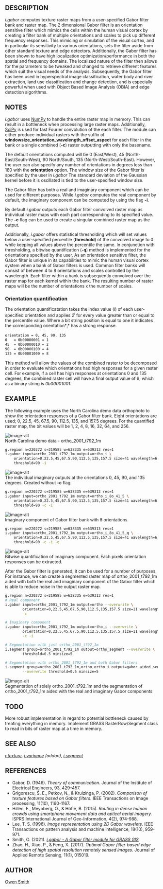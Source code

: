 ## DESCRIPTION

*i.gabor* computes texture raster maps from a user-specified Gabor
filter bank and raster map. The 2 dimensional Gabor filter is an
orientation sensitive filter which mimics the cells within the human
visual cortex by creating a filter bank of multiple orientations and
scales to pick up different frequency responses. This mimicing or
simulation of the visual cortex, and in particular its sensitivity to
various orientations, sets the filter aside from other standard texture
and edge detectors. Additionally, the Gabor filter has been shown to
have high localization optimization/performance in both the spatial and
frequency domains. The localized nature of the filter then allows for
the parameters to be tweaked and changed to retrieve different features
which suit the visual needs of the analysis. Subsequently, the Gabor
filter has been used in hyperspectral image classification, water body
and river extraction, land use classification and change detection, and
is especially powerful when used with Object Based Image Analysis (OBIA)
and edge detection algorithms.

## NOTES

*i.gabor* uses [NumPy](https://numpy.org/) to handle the entire raster
map in memory. This can result in a bottleneck when processing large
raster maps. Additionally, [SciPy](https://www.scipy.org/) is used for
fast Fourier convolution of the each filter. The module can either
produce individual rasters with the suffix of
**windowsize\_orientation\_wavelength\_offset\_aspect** for each filter
in the bank or a single combined (**-c**) raster outputting with only
the basename.

The default orientations computed will be 0 (East/West), 45
(North-East/South-West), 90 North/South, 135 (North-West/South-East).
However, the user can also specify any number of orientations in degrees
less than 180 with the **orientation** option. The window size of the
Gabor filter is specified by the user in *i.gabor* The standard
deviation of the Gaussian kernel before it is oscillated is tied to the
user-specified window size.

The Gabor filter has both a real and imaginary component which can be
used for different purposes. While *i.gabor* computes the real component
by default, the imaginary component can be computed by using the flag
**-i**.

By default *i.gabor* outputs each Gabor filter convolved raster map as
individual raster maps with each part corresponding to its specified
value. The **-c** flag can be used to create a singular combined raster
map as the output.

Additionally, *i.gabor* offers statistical thresholding which will set
values below a user-specified percentile (**threshold**) of the
convolved image to 0 while keeping all values above the percentile the
same. In conjunction with thresholding, a bitwise quantification
(**-q**) method is implemented for the orientations specified by the
user. As an orientation sensitive filter, the Gabor filter is unique in
its capabilities to mimic the human visual cortex system when a bank of
Gabor filters is used. Common filter banks will consist of between 4 to
8 orientations and scales controlled by the wavelength. Each filter
within a bank is subsequently convolved over the raster map for each
kernel within the bank. The resulting number of raster maps will be the
number of orientations x the number of scales.

### Orientation quantification

The orientation quantificatation takes the index value (*i*) of each
user-specified orientation and applies *2<sup>i</sup>* for every value
greater than or equal to the percentile value. Where a bit string
position is equal to one it indicates the corresponding
orientation*<sub>i</sub>* has a strong response.

```sh
orientation = 0, 45, 90, 135
0   = 0b00000001 = 1
45  = 0b00000010 = 2
90  = 0b00000100 = 4
135 = 0b00001000 = 8
```

This method will allow the values of the combined raster to be
decomposed in order to evaluate which orientations had high responses
for a given raster cell. For example, if a cell has high responses at
orientations 0 and 135 degrees, the combined raster cell will have a
final output value of 9, which as a binary string is *0b00001001*.

## EXAMPLE

The following example uses the North Carolina demo data orthophoto to
show the orientation responses of a Gabor filter bank. Eight
orientations are used; 0, 22.5, 45, 67.5, 90, 112.5, 135, and 157.5
degrees. For the quantified raster map, the bit values will be 1, 2, 4,
8, 16, 32, 64, and 256.

![image-alt](i_gabor_ortho.png)  
North Carolina demo data - ortho\_2001\_t792\_1m

```sh
g.region n=220272 s=219585 w=638335 e=639313 res=1
i.gabor input=ortho_2001_t792_1m output=ortho_i \
    orientation=0,22.5,45,67.5,90,112.5,135,157.5 size=41 wavelength=6 \
    threshold=90 -i
```

![image-alt](i_gabor_individual.png)  
The individual imaginary outputs at the orientations 0, 45, 90, and 135
degrees. Created without **-c** flag.

```sh
g.region n=220272 s=219585 w=638335 e=639313 res=1
i.gabor input=ortho_2001_t792_1m output=ortho_i_8o_41_5 \
    orientation=0,22.5,45,67.5,90,112.5,135,157.5 size=41 wavelength=6 \
    threshold=90 -c -i
```

![image-alt](i_gabor_imaginary.png)  
Imaginary component of Gabor filter bank with 8 orientations.

```sh
g.region n=220272 s=219585 w=638335 e=639313 res=1
i.gabor input=ortho_2001_t792_1m output=ortho_i_8o_41_5_q \
    orientation=0,22.5,45,67.5,90,112.5,135,157.5 size=41 wavelength=6 \
    threshold=90 -c -i -q
```

![image-alt](i_gabor_quant.png)  
Bitwise quantification of imaginary component. Each pixels orientation
responses can be extracted.

After the Gabor filter is generated, it can be used for a number of
purposes. For instance, we can create a segmented raster map of
ortho\_2001\_t792\_1m aided with both the real and imaginary component
of the Gabor filter which is able to reduce noise in the output raster
map.

```sh
g.region n=220272 s=219585 w=638335 e=639313 res=1
# Real component
i.gabor input=ortho_2001_t792_1m output=ortho --overwrite \
        orientation=0,22.5,45,67.5,90,112.5,135,157.5 size=11 wavelength=2.5 \
        -c

# Imaginary component
i.gabor input=ortho_2001_t792_1m output=ortho_i --overwrite \
        orientation=0,22.5,45,67.5,90,112.5,135,157.5 size=11 wavelength=2.5 \
        -c -i

# Segmentation with just ortho_2001_t792_1m
i.segment group=ortho_2001_t792_1m output=ortho_segment --overwrite \
        threshold=0.5 minsize=5

# Segmentation with ortho_2001_t792_1m and both Gabor filters
i.segment group=ortho_2001_t792_1m,ortho,ortho_i output=gabor_aided_segment \
        --overwrite threshold=0.5 minsize=5
```

![image-alt](i_gabor_segment.png)  
Segmentation of solely ortho\_2001\_t792\_1m and the segmentation of
ortho\_2001\_t792\_1m aided with the real and imaginary Gabor components

## TODO

More robust implementation in regard to potential bottleneck caused by
treating everything in memory. Implement GRASS RasterRow/Segment class
to read in bits of raster map at a time in memory.

## SEE ALSO

*[r.texture](https://grass.osgeo.org/grass-stable/manuals/r.texture.html),
[i.variance](i.variance.md) (addon),
[i.segment](https://grass.osgeo.org/grass-stable/manuals/i.segment.html)*

## REFERENCES

- Gabor, D. (1946). *Theory of communication.* Journal of the
    Institute of Electrical Engineers, 93, 429–457.
- Grigorescu, S. E., Petkov, N., & Kruizinga, P. (2002). *Comparison
    of texture features based on Gabor filters.* IEEE Transactions on
    Image processing, 11(10), 1160-1167.
- Hillen, F., Meynberg, O., & Höfle, B. (2015). *Routing in dense
    human crowds using smartphone movement data and optical aerial
    imagery.* ISPRS International Journal of Geo-Information, 4(2),
    974-988.
- Lee, T. S. (1996). *Image representation using 2D Gabor wavelets.*
    IEEE Transactions on pattern analysis and machine intelligence,
    18(10), 959-971.
- Smith, O. (2021). [*i.gabor - A Gabor filter module for GRASS
    GIS*](https://here.isnew.info/gisc-4360k/i.gabor---A-Gabor-filter-module-for-GRASS-GIS-by-Owen-Smith.pdf)
- Zhao, H., Xiao, P., & Feng, X. (2017). *Optimal Gabor filter-based
    edge detection of high spatial resolution remotely sensed images.*
    Journal of Applied Remote Sensing, 11(1), 015019.

## AUTHOR

[Owen Smith](mailto:ocsmit@protonmail.com)
